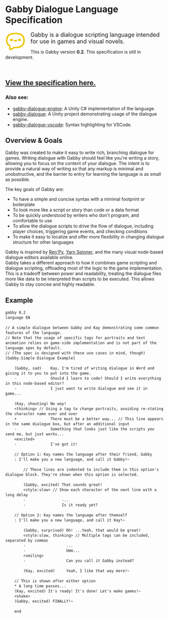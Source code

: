 Gabby Dialogue Language Specification
=====================================
<img align="left" style="padding-right:16px" src="images/GabbyLogo.png" alt="Gabby Logo">

<span style="font-size:18px">
Gabby is a dialogue scripting language intended for use in games and visual novels.  
</span>

This is Gabby version **0.2**. This specification is still in development.

<br>

## [View the specification here.](gabbySpecification.md)

### Also see:
- [gabby-dialogue-engine](https://github.com/zdawson/gabby-dialogue-engine): A Unity C# implementation of the language.
- [gabby-dialogue](https://github.com/zdawson/gabby-dialogue): A Unity project demonstrating usage of the dialogue engine.
- [gabby-dialogue-vscode](https://github.com/zdawson/gabby-dialogue-vscode): Syntax highlighting for VSCode.

Overview & Goals
----------------

Gabby was created to make it easy to write rich, branching dialogue for games. Writing dialogue with Gabby should feel like you're writing a story, allowing you to focus on the content of your dialogue. The intent is to provide a natural way of writing so that any markup is minimal and unobstructive, and the barrier to entry for learning the language is as small as possible.

The key goals of Gabby are:
- To have a simple and concise syntax with a minimal footprint or boilerplate
- To look more like a script or story than code or a data format
- To be quickly understood by writers who don't program, and comfortable to use
- To allow the dialogue scripts to drive the flow of dialogue, including player choices, triggering game events, and checking conditions
- To make it easy to localize and offer more flexibility in changing dialogue structure for other languages

Gabby is inspired by [Ren'Py](https://www.renpy.org/), [Yarn Spinner](https://yarnspinner.dev/), and the many visual node-based dialogue editors available online.  
Gabby takes a different approach to how it combines game scripting and dialogue scripting, offloading most of the logic to the game implementation. This is a tradeoff between power and readability, treating the dialogue files more like data to be interpreted than scripts to be executed. This allows Gabby to stay concise and highly readable.

Example
--------
```
gabby 0.2
language EN

// A simple dialogue between Gabby and Kay demonstrating some common features of the language.
// Note that the usage of specific tags for portraits and text animation relies on game-side implementation and is not part of the language spec by default.
// (The spec is designed with these use cases in mind, though)
[Gabby.Simple Dialogue Example]

    (Gabby, sad)    Kay, I'm tired of writing dialogue in Word and giving it to you to put into the game.
    -               Should I learn to code? Should I write everything in this node-based editor?
    -               I just want to write dialogue and see it in game...

    (Kay, shouting) No way!
    <thinking> // Using a tag to change portraits, avoiding re-stating the character name over and over
    +               There must be a better way... // This line appears in the same dialogue box, but after an additional input
    -               Something that looks just like the scripts you send me, but just works...
    <excited>
    -               I've got it!

    // Option 1: Kay names the language after their friend, Gabby
    : I'll make you a new language, and call it Gabby!~

        // These lines are indented to include them in this option's dialogue block. They're shown when this option is selected.

        (Gabby, excited) That sounds great!
        <style:slow> // Show each character of the next line with a long delay
        -                ...
        -                Is it ready yet?

    // Option 2: Kay names the language after themself
    : I'll make you a new language, and call it Kay!~

        (Gabby, surprised) Oh! ...Yeah, that would be great!
        <style:slow, thinking> // Multiple tags can be included, separated by commas
        -                  ...
        -                  Umm...
        <smiling>
        -                  Can you call it Gabby instead?

        (Kay, excited)     Yeah, I like that way more!~

    // This is shown after either option
    * A long time passes...
    (Kay, excited) It's ready! It's done! Let's make games!~
    <shake>
    (Gabby, excited) FINALLY!~

    end
```

